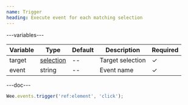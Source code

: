 ```yaml
---
name: Trigger
heading: Execute event for each matching selection
---
```


---variables---

| Variable | Type | Default | Description | Required |
| -- | -- | -- | -- | -- |
| target | [selection](/script#selection) | -- | Target selection | ✓ |
| event | string | -- | Event name | ✓ |

---doc---

```javascript
Wee.events.trigger('ref:element', 'click');
```